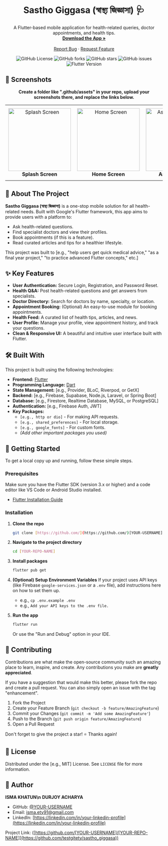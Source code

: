<p align="center">
  <h1 align="center">Sastho Giggasa (স্বাস্থ্য জিজ্ঞাসা) 🩺</h1>
</p>

<p align="center">
  A Flutter-based mobile application for health-related queries, doctor appointments, and health tips.
  <br />
  <a href="[LINK-TO-YOUR-APK-RELEASE-OR-PLAY-STORE]"><strong>Download the App »</strong></a>
  <br />
  <br />
  <a href="https://github.com/[YOUR-USERNAME]/[YOUR-REPO-NAME]/issues">Report Bug</a>
  ·
  <a href="https://github.com/[YOUR-USERNAME]/[YOUR-REPO-NAME]/issues">Request Feature</a>
</p>

<p align="center">
  <img alt="GitHub License" src="https://img.shields.io/github/license/[YOUR-USERNAME]/[YOUR-REPO-NAME]?style=for-the-badge">
  <img alt="GitHub forks" src="https://img.shields.io/github/forks/[YOUR-USERNAME]/[YOUR-REPO-NAME]?style=for-the-badge">
  <img alt="GitHub stars" src="https://img.shields.io/github/stars/[YOUR-USERNAME]/[YOUR-REPO-NAME]?style=for-the-badge">
  <img alt="GitHub issues" src="https://img.shields.io/github/issues/[YOUR-USERNAME]/[YOUR-REPO-NAME]?style=for-the-badge">
  <img alt="Flutter Version" src="https://img.shields.io/badge/Flutter-%5E3.0.0-blue.svg?style=for-the-badge&logo=flutter">
</p>

## 📱 Screenshots

<p align="center">
  <b>Create a folder like ".github/assets" in your repo, upload your screenshots there, and replace the links below.</b>
</p>

<table align="center" style="border-collapse: collapse; border: none;">
  <tr>
    <td align="center" style="padding: 10px; border: none;">
      <img src="[LINK-TO-YOUR-SCREENSHOT-1.png]" alt="Splash Screen" width="200"/>
      <br /><b>Splash Screen</b>
    </td>
    <td align="center" style="padding: 10px; border: none;">
      <img src="[LINK-TO-YOUR-SCREENSHOT-2.png]" alt="Home Screen" width="200"/>
      <br /><b>Home Screen</b>
    </td>
     <td align="center" style="padding: 10px; border: none;">
      <img src="[LINK-TO-YOUR-SCREENSHOT-3.png]" alt="Ask Question Page" width="200"/>
      <br /><b>Ask a Question</b>
    </td>
    <td align="center" style="padding: 10px; border: none;">
      <img src="[LINK-TO-YOUR-SCREENSHOT-4.png]" alt="Doctor's Profile" width="200"/>
      <br /><b>Doctor's Profile</b>
    </td>
  </tr>
</table>

## 📖 About The Project

**Sastho Giggasa (স্বাস্থ্য জিজ্ঞাসা)** is a one-stop mobile solution for all health-related needs. Built with Google's Flutter framework, this app aims to provide users with a platform to:

* Ask health-related questions.
* Find specialist doctors and view their profiles.
* Book appointments (if this is a feature).
* Read curated articles and tips for a healthier lifestyle.

This project was built to [e.g., "help users get quick medical advice," "as a final year project," "to practice advanced Flutter concepts," etc.]

## ✨ Key Features

* **User Authentication:** Secure Login, Registration, and Password Reset.
* **Health Q&A:** Post health-related questions and get answers from specialists.
* **Doctor Directory:** Search for doctors by name, specialty, or location.
* **Appointment Booking:** (Optional) An easy-to-use module for booking appointments.
* **Health Feed:** A curated list of health tips, articles, and news.
* **User Profile:** Manage your profile, view appointment history, and track your questions.
* **Clean & Responsive UI:** A beautiful and intuitive user interface built with Flutter.

## 🛠️ Built With

This project is built using the following technologies:

* **Frontend:** [Flutter](https://flutter.dev/)
* **Programming Language:** [Dart](https://dart.dev/)
* **State Management:** [e.g., Provider, BLoC, Riverpod, or GetX]
* **Backend:** [e.g., Firebase, Supabase, Node.js, Laravel, or Spring Boot]
* **Database:** [e.g., Firestore, Realtime Database, MySQL, or PostgreSQL]
* **Authentication:** [e.g., Firebase Auth, JWT]
* **Key Packages:**
    * `[e.g., http or dio]` - For making API requests.
    * `[e.g., shared_preferences]` - For local storage.
    * `[e.g., google_fonts]` - For custom fonts.
    * *(Add other important packages you used)*

## 🚀 Getting Started

To get a local copy up and running, follow these simple steps.

### Prerequisites

Make sure you have the Flutter SDK (version 3.x or higher) and a code editor like VS Code or Android Studio installed.
* [Flutter Installation Guide](https://flutter.dev/docs/get-started/install)

### Installation

1.  **Clone the repo**
    ```sh
    git clone [https://github.com/](https://github.com/)[YOUR-USERNAME]/[YOUR-REPO-NAME].git
    ```
2.  **Navigate to the project directory**
    ```sh
    cd [YOUR-REPO-NAME]
    ```
3.  **Install packages**
    ```sh
    flutter pub get
    ```
4.  **(Optional) Setup Environment Variables**
    If your project uses API keys (like Firebase `google-services.json` or a `.env` file), add instructions here on how to set them up.
    * e.g., `cp .env.example .env`
    * e.g., `Add your API keys to the .env file.`

5.  **Run the app**
    ```sh
    flutter run
    ```
    Or use the "Run and Debug" option in your IDE.

## 🤝 Contributing

Contributions are what make the open-source community such an amazing place to learn, inspire, and create. Any contributions you make are **greatly appreciated**.

If you have a suggestion that would make this better, please fork the repo and create a pull request. You can also simply open an issue with the tag "enhancement".

1.  Fork the Project
2.  Create your Feature Branch (`git checkout -b feature/AmazingFeature`)
3.  Commit your Changes (`git commit -m 'Add some AmazingFeature'`)
4.  Push to the Branch (`git push origin feature/AmazingFeature`)
5.  Open a Pull Request

Don't forget to give the project a star! ⭐ Thanks again!

## 📄 License

Distributed under the [e.g., MIT] License. See `LICENSE` file for more information.

## 👤 Author

**ISMA KHATUN\n**
**DURJOY ACHARYA**

* GitHub: [@YOUR-USERNAME](https://github.com/CodeArtisanDurjoy)
* Email: [isma.ety91@gmail.com](mailto:isma.ety91@gmail.com)
* LinkedIn: [https://linkedin.com/in/your-linkedin-profile](https://linkedin.com/in/your-linkedin-profile)

Project Link: ([https://github.com/[YOUR-USERNAME]/[YOUR-REPO-NAME]](https://github.com/testgitety/sastho_giggasa))
